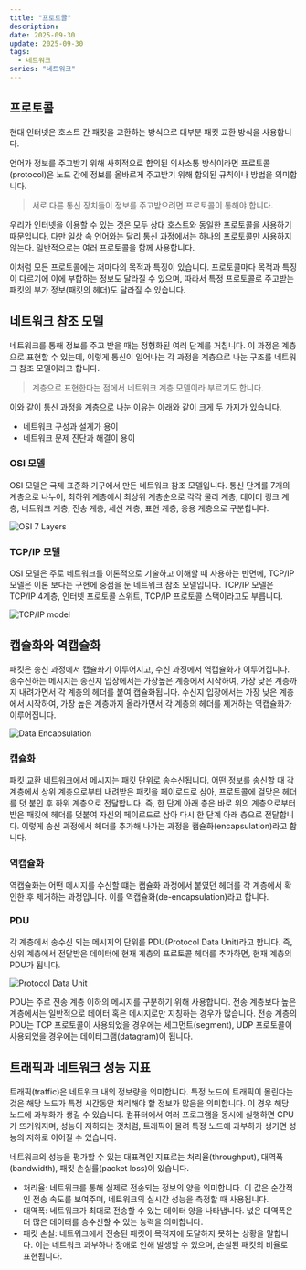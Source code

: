 ```yaml
---
title: "프로토콜"
description:
date: 2025-09-30
update: 2025-09-30
tags:
  - 네트워크
series: "네트워크"
---
```



## 프로토콜

현대 인터넷은 호스트 간 패킷을 교환하는 방식으로 대부분 패킷 교환 방식을 사용합니다.

언어가 정보를 주고받기 위해 사회적으로 합의된 의사소통 방식이라면 프로토콜(protocol)은
노드 간에 정보를 올바르게 주고받기 위해 합의된 규칙이나 방법을 의미합니다.

 > 서로 다른 통신 장치들이 정보를 주고받으려면 프로토콜이 통해야 합니다.

우리가 인터넷을 이용할 수 있는 것은 모두 상대 호스트와 동일한 프로토콜을 사용하기 때문입니다.
다만 일상 속 언어와는 달리 통신 과정에서는 하나의 프로토콜만 사용하지 않는다. 
일반적으로는 여러 프로토콜을 함께 사용합니다.

이처럼 모든 프로토콜에는 저마다의 목적과 특징이 있습니다.
프로토콜마다 목적과 특징이 다르기에 이에 부합하는 정보도 달라질 수 있으며, 
따라서 특정 프로토콜로 주고받는 패킷의 부가 정보(패킷의 헤더)도 달라질 수 있습니다.

## 네트워크 참조 모델

네트워크를 통해 정보를 주고 받을 때는 정형화된 여러 단계를 거칩니다. 
이 과정은 계층으로 표현할 수 있는데,
이렇게 통신이 일어나는 각 과정을 계층으로 나눈 구조를 네트워크 참조 모델이라고 합니다.

> 계층으로 표현한다는 점에서 네트워크 계층 모델이라 부르기도 합니다.

이와 같이 통신 과정을 계층으로 나눈 이유는 아래와 같이 크게 두 가지가 있습니다.

- 네트워크 구성과 설계가 용이
- 네트워크 문제 진단과 해결이 용이

### OSI 모델

OSI 모델은 국제 표준화 기구에서 만든 네트워크 참조 모델입니다.
통신 단계를 7개의 계층으로 나누어, 
최하위 계층에서 최상위 계층순으로 각각 
물리 계층, 데이터 링크 계층, 네트워크 계층, 전송 계층, 세션 계층, 표현 계층, 응용 계층으로 구분합니다.

![OSI 7 Layers](img.png)

### TCP/IP 모델

OSI 모델은 주로 네트워크를 이론적으로 기술하고 이해할 때 사용하는 반면에,
TCP/IP 모델은 이론 보다는 구현에 중점을 둔 네트워크 참조 모델입니다.
TCP/IP 모델은 TCP/IP 4계층, 인터넷 프로토콜 스위트, TCP/IP 프로토콜 스택이라고도 부릅니다.

![TCP/IP model](img_1.png)

## 캡슐화와 역캡슐화

패킷은 송신 과정에서 캡슐화가 이루어지고,
수신 과정에서 역캡슐화가 이루어집니다.
송수신하는 메시지는 송신지 입장에서는 가장높은 계층에서 시작하여,
가장 낮은 계층까지 내려가면서 각 계층의 헤더를 붙여 캡슐화됩니다.
수신지 입장에서는 가장 낮은 계층에서 시작하여,
가장 높은 계층까지 올라가면서 각 계층의 헤더를 제거하는 역캡슐화가 이루어집니다.

![Data Encapsulation](img_2.png)

### 캡슐화

패킷 교환 네트워크에서 메시지는 패킷 단위로 송수신됩니다.
어떤 정보를 송신할 때 각 계층에서 상위 계층으로부터 내려받은 패킷을
페이로드로 삼아,
프로토콜에 걸맞은 헤더를 덧 붙인 후 하위 계층으로 전달합니다.
즉, 한 단계 아래 층은 바로 위의 계층으로부터 받은 패킷에 헤더를 덧붙여
자신의 페이로드로 삼아 다시 한 단계 아래 층으로 전달합니다.
이렇게 송신 과정에서 헤더를 추가해 나가는 과정을 캡슐화(encapsulation)라고 합니다.

### 역캡슐화

역캡슐화는 어떤 메시지를 수신할 떄는 캡슐화 과정에서 붙였던 헤더를 각 계층에서 확인한 후
제거하는 과정입니다.
이를 역캡슐화(de-encapsulation)라고 합니다.

### PDU

각 계층에서 송수신 되는 메시지의 단위를 PDU(Protocol Data Unit)라고 합니다.
즉, 상위 계층에서 전달받은 데이터에 현재 계층의 프로토콜 헤더를 추가하면,
현재 계층의 PDU가 됩니다.

![Protocol Data Unit](img_3.png)

PDU는 주로 전송 계층 이하의 메시지를 구분하기 위해 사용합니다.
전송 계층보다 높은 계층에서는 일반적으로 데이터 혹은 메시지로만 지칭하는 경우가 많습니다.
전송 계층의 PDU는 TCP 프로토콜이 사용되었을 경우에는 세그먼트(segment),
UDP 프로토콜이 사용되었을 경우에는 데이터그램(datagram)이 됩니다.

## 트래픽과 네트워크 성능 지표

트래픽(traffic)은 네트워크 내의 정보량을 의미합니다.
특정 노드에 트래픽이 몰린다는 것은 해당 노드가 특정 시간동안 처리해야 할 정보가 많음을 의미합니다.
이 경우 해당 노드에 과부화가 생길 수 있습니다.
컴퓨터에서 여러 프로그램을 동시에 실행하면 CPU가 뜨거워지며,
성능이 저하되는 것처럼, 
트래픽이 몰려 특정 노드에 과부하가 생기면 성능의 저하로 이어질 수 있습니다.

네트워크의 성능을 평가할 수 있는 대표젹인 지표로는 처리율(throughput), 대역폭(bandwidth), 패킷 손실률(packet loss)이 있습니다.

- 처리율: 네트워크를 통해 실제로 전송되는 정보의 양을 의미합니다. 이 값은 순간적인 전송 속도를 보여주며, 네트워크의 실시간 성능을 측정할 때 사용됩니다.
- 대역폭: 네트워크가 최대로 전송할 수 있는 데이터 양을 나타냅니다. 넚은 대역폭은 더 많은 데이터를 송수신할 수 있는 능력을 의미합니다.
- 패킷 손실: 네트워크에서 전송된 패킷이 목적지에 도달하지 못하는 상황을 말합니다. 이는 네트워크 과부하나 장애로 인해 발생할 수 있으며, 손실된 패킷의 비율로 표현됩니다.